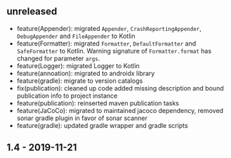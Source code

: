 ## unreleased

- feature(Appender): migrated `Appender`, `CrashReportingAppender`, `DebugAppender` and `FileAppender` to Kotlin
- feature(Formatter): migrated `Formatter`, `DefaultFormatter` and `SafeFormatter` to Kotlin. Warning signature of `Formatter.format` has changed for parameter `args`.
- feature(Logger): migrated Logger to Kotlin
- feature(annoation): migrated to androidx library
- feature(gradle): migrate to version catalogs
- fix(publication): cleaned up code added missing description and bound publication info to project instance
- feature(publication): reinserted maven publication tasks
- feature(JaCoCo): migrated to maintained jacoco dependency, removed sonar gradle plugin in favor of sonar scanner
- feature(gradle): updated gradle wrapper and gradle scripts

## 1.4 - 2019-11-21
